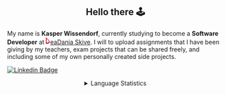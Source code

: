 ## <p align="center">Hello there 🕹️</p>

My name is **Kasper Wissendorf**, currently studying to become a **Software Developer** at [![Icon](/icons/Dania.png)eaDania Skive](https://eadania.com/). I will to upload assignments that I have been giving by my teachers, exam projects that can be shared freely, and including some of my own personally created side projects.

[![Linkedin Badge](https://img.shields.io/badge/-Kasper%20Wissendorf-blue?style=flat-square&logo=Linkedin&logoColor=white&link=https://www.linkedin.com/in/kasper-wissendorf-7279011b6/)](https://www.linkedin.com/in/kasper-wissendorf-7279011b6/)

<details>
  <summary align="center">Language Statistics</summary>
  <a href="https://github.com/kasp470f#WhyDidYouPressThat?"><img src="https://wakatime.com/share/@26d9b5da-1a46-43a0-b500-8dcba24427ff/c4571e45-843d-4b55-9e45-83b0f4eca7a6.svg"</a>
</details>
